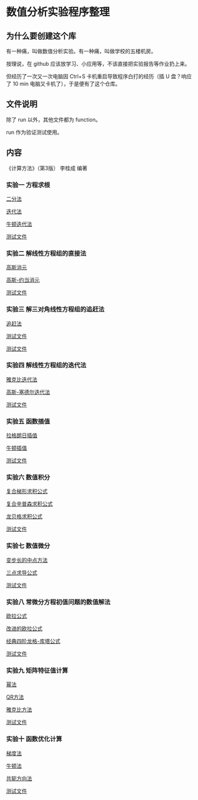 # 数值分析实验程序整理
## 为什么要创建这个库
有一种痛，叫做数值分析实验。有一种痛，叫做学校的五楼机房。

按理说，在 github 应该放学习、小应用等，不该直接把实验报告等作业扔上来。

但经历了一次又一次电脑因 Ctrl+S 卡机重启导致程序白打的经历（插 U 盘？响应了 10 min 电脑又卡机了），于是便有了这个仓库。

## 文件说明
除了 run 以外，其他文件都为 function。

run 作为验证测试使用。

## 内容
《计算方法》（第3版） 李桂成 编著

### 实验一 方程求根
[二分法](/实验1/bisection_method.m)

[迭代法](/实验1/iteration_method.m)

[牛顿迭代法](/实验1/newton_method.m)

[测试文件](/实验1/run.m)

### 实验二 解线性方程组的直接法
[高斯消元]()

[高斯-约当消元]()

[测试文件]()

### 实验三 解三对角线性方程组的追赶法
[追赶法]()

[测试文件]()

[测试文件]()

### 实验四 解线性方程组的迭代法
[雅克比迭代法]()

[高斯-塞德尔迭代法]()

[测试文件]()

### 实验五 函数插值
[拉格朗日插值]()

[牛顿插值]()

[测试文件]()

### 实验六 数值积分
[复合梯形求积公式]()

[复合辛普森求积公式]()

[龙贝格求积公式]()

[测试文件]()

### 实验七 数值微分
[变步长的中点方法]()

[三点求导公式]()

[测试文件]()

### 实验八 常微分方程初值问题的数值解法
[欧拉公式]()

[改进的欧拉公式]()

[经典四阶龙格-库塔公式]()

[测试文件]()

### 实验九 矩阵特征值计算
[幂法]()

[QR方法]()

[雅克比方法]()

[测试文件]()

### 实验十 函数优化计算
[梯度法]()

[牛顿法]()

[共轭方向法]()

[测试文件]()
